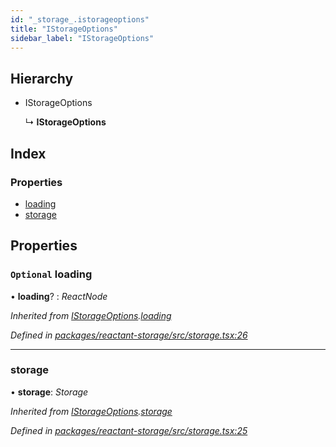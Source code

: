 ```yaml
---
id: "_storage_.istorageoptions"
title: "IStorageOptions"
sidebar_label: "IStorageOptions"
---
```


## Hierarchy

* IStorageOptions

  ↳ **IStorageOptions**

## Index

### Properties

* [loading](_storage_.istorageoptions.md#optional-loading)
* [storage](_storage_.istorageoptions.md#storage)

## Properties

### `Optional` loading

• **loading**? : *ReactNode*

*Inherited from [IStorageOptions](_storage_.istorageoptions.md).[loading](_storage_.istorageoptions.md#optional-loading)*

*Defined in [packages/reactant-storage/src/storage.tsx:26](https://github.com/unadlib/reactant/blob/5e7c46f4/packages/reactant-storage/src/storage.tsx#L26)*

___

###  storage

• **storage**: *Storage*

*Inherited from [IStorageOptions](_storage_.istorageoptions.md).[storage](_storage_.istorageoptions.md#storage)*

*Defined in [packages/reactant-storage/src/storage.tsx:25](https://github.com/unadlib/reactant/blob/5e7c46f4/packages/reactant-storage/src/storage.tsx#L25)*
